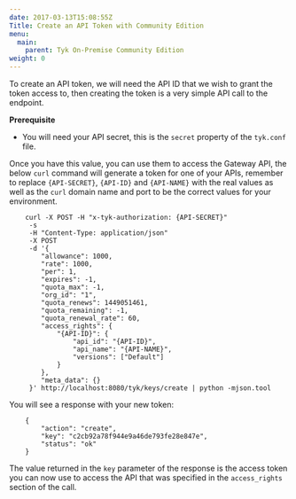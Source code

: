```yaml
---
date: 2017-03-13T15:08:55Z
Title: Create an API Token with Community Edition
menu:
  main:
    parent: Tyk On-Premise Community Edition
weight: 0 
---
```


To create an API token, we will need the API ID that we wish to grant the token access to, then creating the token is a very simple API call to the endpoint.

**Prerequisite**

*   You will need your API secret, this is the `secret` property of the `tyk.conf` file.

Once you have this value, you can use them to access the Gateway API, the below `curl` command will generate a token for one of your APIs, remember to replace `{API-SECRET}`, `{API-ID}` and `{API-NAME}` with the real values as well as the `curl` domain name and port to be the correct values for your environment.

```
    curl -X POST -H "x-tyk-authorization: {API-SECRET}" 
     -s 
     -H "Content-Type: application/json" 
     -X POST 
     -d '{
        "allowance": 1000,
        "rate": 1000,
        "per": 1,
        "expires": -1,
        "quota_max": -1,
        "org_id": "1",
        "quota_renews": 1449051461,
        "quota_remaining": -1,
        "quota_renewal_rate": 60,
        "access_rights": {
            "{API-ID}": {
                "api_id": "{API-ID}",
                "api_name": "{API-NAME}",
                "versions": ["Default"]
            }
        },
        "meta_data": {}
     }' http://localhost:8080/tyk/keys/create | python -mjson.tool
```

You will see a response with your new token:

```
    {
        "action": "create",
        "key": "c2cb92a78f944e9a46de793fe28e847e",
        "status": "ok"
    }
```

The value returned in the `key` parameter of the response is the access token you can now use to access the API that was specified in the `access_rights` section of the call.